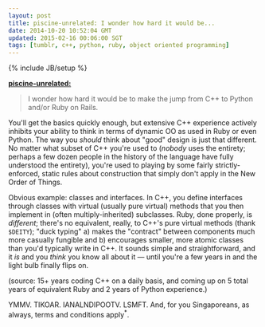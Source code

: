 ```yaml
---           
layout: post
title: piscine-unrelated: I wonder how hard it would be...
date: 2014-10-20 10:52:04 GMT
updated: 2015-02-16 00:06:00 SGT
tags: [tumblr, c++, python, ruby, object oriented programming]
---
```

{% include JB/setup %}

[**piscine-unrelated:**](http://piscine-unrelated.tumblr.com/post/100395787102/i-wonder-how-hard-it-would-be-to-make-the-jump)

> I wonder how hard it would be to make the jump from C++ to Python and/or Ruby on Rails.

You'll get the basics quickly enough, but extensive C++ experience actively inhibits your ability to think in terms of dynamic OO as used in Ruby or even Python. The way you *should* think about "good" design is just that different. No matter what subset of C++ you're used to (*nobody* uses the entirety; perhaps a few dozen people in the history of the language have fully understood the entirety), you're used to playing by some fairly strictly-enforced, static rules about construction that simply don't apply in the New Order of Things.

Obvious example: classes and interfaces. In C++, you define interfaces through classes with virtual (usually pure virtual) methods that you then implement in (often multiply-inherited) subclasses. Ruby, done properly, is *different*; there's no equivalent, really, to C++'s pure virtual methods (thank `$DEITY`); "duck typing" a) makes the "contract" between components much more casually fungible and b) encourages smaller, more atomic classes than you'd typically write in C++. It sounds simple and straightforward, and it *is* and you *think* you know all about it &mdash; until you're a few years in and the light bulb finally flips on.

(source: 15+ years coding C++ on a daily basis, and coming up on 5 total years of equivalent Ruby and 2 years of Python experience.)

YMMV. TIKOAR. IANALNDIPOOTV. LSMFT. And, for you Singaporeans, as always, terms and conditions apply<sup>*</sup>.
